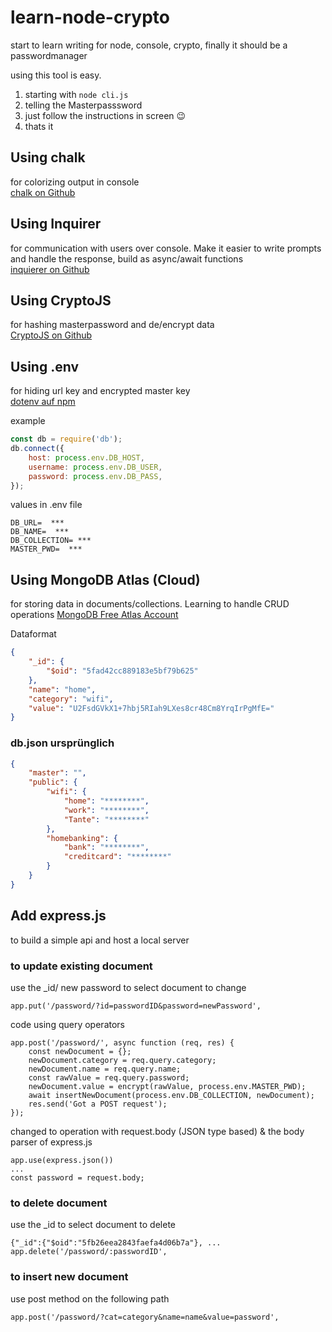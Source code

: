 # learn-node-crypto

start to learn writing for node, console, crypto, finally it should be a passwordmanager

using this tool is easy.

1. starting with `node cli.js`
2. telling the Masterpasssword
3. just follow the instructions in screen 😉
4. thats it

## Using chalk

for colorizing output in console<br/>
[chalk on Github](https://github.com/chalk/chalk)

## Using Inquirer

for communication with users over console. Make it easier to write prompts and handle the response, build as async/await functions<br/>
[inquierer on Github](https://github.com/SBoudrias/Inquirer.js/)

## Using CryptoJS

for hashing masterpassword and de/encrypt data <br />
[CryptoJS on Github](https://github.com/brix/crypto-js)

## Using .env

for hiding url key and encrypted master key <br />
[dotenv auf npm](https://www.npmjs.com/package/dotenv)

example

```js
const db = require('db');
db.connect({
    host: process.env.DB_HOST,
    username: process.env.DB_USER,
    password: process.env.DB_PASS,
});
```

values in .env file

```
DB_URL=  ***
DB_NAME=  ***
DB_COLLECTION= ***
MASTER_PWD=  ***
```

## Using MongoDB Atlas (Cloud)

for storing data in documents/collections. Learning to handle CRUD operations [MongoDB Free Atlas Account](https://www.mongodb.com/)

Dataformat

```json
{
    "_id": {
        "$oid": "5fad42cc889183e5bf79b625"
    },
    "name": "home",
    "category": "wifi",
    "value": "U2FsdGVkX1+7hbj5RIah9LXes8cr48Cm8YrqIrPgMfE="
}
```

### db.json ursprünglich

```json
{
    "master": "",
    "public": {
        "wifi": {
            "home": "********",
            "work": "********",
            "Tante": "********"
        },
        "homebanking": {
            "bank": "********",
            "creditcard": "********"
        }
    }
}
```

## Add express.js

to build a simple api and host a local server

### to update existing document

use the \_id/ new password to select document to change

    app.put('/password/?id=passwordID&password=newPassword',

code using query operators

    app.post('/password/', async function (req, res) {
        const newDocument = {};
        newDocument.category = req.query.category;
        newDocument.name = req.query.name;
        const rawValue = req.query.password;
        newDocument.value = encrypt(rawValue, process.env.MASTER_PWD);
        await insertNewDocument(process.env.DB_COLLECTION, newDocument);
        res.send('Got a POST request');
    });

changed to operation with request.body (JSON type based) & the body parser of express.js

    app.use(express.json())
    ...
    const password = request.body;

### to delete document

use the \_id to select document to delete

    {"_id":{"$oid":"5fb26eea2843faefa4d06b7a"}, ...
    app.delete('/password/:passwordID',

### to insert new document

use post method on the following path

    app.post('/password/?cat=category&name=name&value=password',
